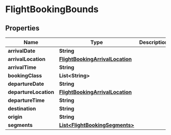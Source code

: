 # FlightBookingBounds

## Properties
Name | Type | Description | Notes
------------ | ------------- | ------------- | -------------
**arrivalDate** | **String** |  |  [optional]
**arrivalLocation** | [**FlightBookingArrivalLocation**](FlightBookingArrivalLocation.md) |  |  [optional]
**arrivalTime** | **String** |  |  [optional]
**bookingClass** | **List&lt;String&gt;** |  |  [optional]
**departureDate** | **String** |  |  [optional]
**departureLocation** | [**FlightBookingArrivalLocation**](FlightBookingArrivalLocation.md) |  |  [optional]
**departureTime** | **String** |  |  [optional]
**destination** | **String** |  |  [optional]
**origin** | **String** |  |  [optional]
**segments** | [**List&lt;FlightBookingSegments&gt;**](FlightBookingSegments.md) |  |  [optional]
